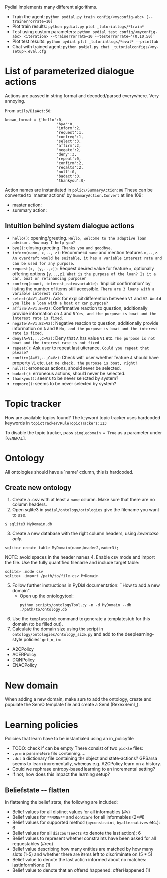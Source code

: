 Pydial implements many different algorithms.

* Train the agent: ``python pydial.py train config/<myconfig-abc> [--trainerrorrate=10]``
* Plot train results: ``python pydial.py plot _tutoriallogs/*train*``
* Test using custom parameters: ``python pydial test config/<myconfig-abc> <iteration>
  --trainerrorrate=10 --testerrorrate='(0,10,50)'``
* Plot test results: ``python pydial plot _tutoriallogs/*eval* --printtab``
* Chat with trained agent: ``python pydial.py chat _tutorialconfigs/<my-setup>.eval.cfg``

# List of parameterized dialogue actions
Actions are passed in string format and decoded/parsed everywhere.
Very annoying.

From `utils/DiaAct:50`:
```
known_format = {'hello':0,
                       'bye':0,
                       'inform':2,
                       'request':1,
                       'confreq':1,
                       'select':3,
                       'affirm':2,
                       'negate':2,
                       'deny':3,
                       'repeat':0,
                       'confirm':2,
                       'reqalts':2,
                       'null':0,
                       'badact':0,
                       'thankyou':0}
```
Action names are instantiated in ``policy/SummaryAction:88``
These can be converted to 'master actions' by ``SummaryAction.Convert`` at line 109:
* master action: 
* summary action: 

## Intuition behind system dialogue actions 
* `hello()`: opening/greeting.
  `Hello, welcome to the adaptive loan advisor. How may I help you?`
* `bye()`: closing greeting.
   `Thanks you and goodbye.`
* `inform(name, x,.., z)`: Recommend `name` and mention features `x,..,z`.
  `An overdraft would be suitable, it has a variable interest rate and can be used for any purpose`.
*  `request(x, [y,..,z])`: Request desired value for feature `x`, optionally offering options
   `[y,..,z]`.
   `What is the purpose of the loan? Is it a car, boat or refinancing purpose?`
* `confreq(count, interest_rate=variable)`: 'Implicit confirmation' by listing the number of items still accessible.
  `There are 3 loans with a variable interest rate.`
* `select(A=V1,A=V2)`: Ask for explicit differention between `V1` and `V2`.
  `Would you like a loan with a boat or car purpose?`
* `affirm(A=V1,B=V2)`: Confirmative reaction to question, additionally provide information on `A`
  and `B`
  `Yes, and the purpose is boat and the interest rate is fixed.`
* `negate(A=V1,B2=V2)`: Negative reaction to question, additionally provide information on `A` and
  `B`
  `No, and the purpose is boat and the interest rate is fixed.`
* `deny(A=V1,..,C=Vz)`: Deny that `A` has value `V1` etc.
  `The purpose is not boat and the interest rate is not fixed`
* `repeat()`: Ask user to repeat last utterance.
  `Could you repeat that please?`
* `confirm(A=V1,..,C=Vz)`: Check with user whether feature `A` should have property `V1` etc.
  `Let me check, the purpose is boat, right?`
* `null()`: erroneous actions, should never be selected.
* `badact()`: erroneous actions, should never be selected.
* `thankyou()`: seems to be never selected by system?
* `reqmore()`: seems to be never selected by system?

# Topic tracker
How are available topics found?
The keyword topic tracker uses hardcoded keywords in ``topictracker/RuleTopicTrackers:113``

To disable the topic tracker, pass `singledomain = True` as a parameter under `[GENERAL]`.

# Ontology
All ontologies should have a `name' column, this is hardcoded.

## Create new ontology
1. Create a .csv with at least a `name` column.
Make sure that there are no column headers.
2. Open sqlite3 in `pydial/ontology/ontologies` give the filename you want to use.
```
$ sqlite3 MyDomain.db
```
3. Create a new database with the right column headers, using *lowercase only*.
```
sqlite> create table MyDomain(name,header2,eader3);
```
NOTE: avoid spaces in the header names
4. Enable csv mode and import the file. Use the fully quantified filename and include target table:
```
sqlite> .mode csv
sqlite> .import /path/to/file.csv MyDomain
```
5. Follow further instructions in PyDial documentation: ``How to add a new domain".
   * Open up the ontologytool:
     ```
     python scripts/ontologyTool.py -n -d MyDomain --db ./path/to/ontology.db
     ```
6. Use the ``templatestub`` command to generate a templatestub for this domain (to be
   filled out).
7. Calculate the domain size using the script in ``ontology/ontologies/ontology_size.py`` and add to the deeplearning-style policies' ``get_n_in``:
  * A2CPolicy
  * ACERPolicy
  * DQNPolicy
  * ENACPolicy

# New domain
When adding a new domain, make sure to add the ontology, create and populate the SemO template
file and create a SemI (RexexSemI_<NEWDOMAIN>).

# Learning policies
Policies that learn have to be instantiated using an in_policyfile
* TODO: check if can be empty
These consist of two `pickle` files:
* `.prm` a parameters file containing....
* `.dct` a dictionary file containing the object and state-actions?
GPSarsa seems to learn incrementally, whereas e.g. A2CPolicy learn on a history.
* Could we rephrase entropy-based learning to an incremental setting?
* If not, how does this impact the learning setup?

## Beliefstate -- flatten
In flattening the belief state, the following are included:
* Belief values for all distinct values for all informables (#v)
* Belief values for ``**NONE**`` and ``dontcare`` for all informables (2*#i)
* Belief values for supported method (`byconstraint`, `byalternatives` etc.): 6
* Belief values for all ``discourseActs`` (to denote the last action): 6
* Belief values to represent whether constraints have been asked for all requestables (#req)
* Belief value describing how many entities are matched by how many slots (1-5) and whether there
  are items left to discriminate on (5 * 5)
* Belief value to denote the last action informed about no matches: lastInformNone (1)
* Belief value to denote that an offered happened: offerHappened (1)
